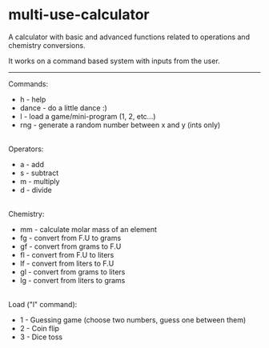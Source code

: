 # multi-use-calculator

A calculator with basic and advanced functions related to operations and chemistry conversions.

It works on a command based system with inputs from the user.

<hr>

Commands:
<ul>
  <li>h - help</li>
  <li>dance - do a little dance :)</li>
  <li>l - load a game/mini-program (1, 2, etc...)</li>
  <li>rng - generate a random number between x and y (ints only)</li>
</ul>
<br>
Operators:
<ul>
  <li>a - add</li>
  <li>s - subtract</li>
  <li>m - multiply</li>
  <li>d - divide</li>
</ul>
<br>
Chemistry:
<ul>
  <li>mm - calculate molar mass of an element</li>
  <li>fg - convert from F.U to grams</li>
  <li>gf - convert from grams to F.U</li>
  <li>fl - convert from F.U to liters</li>
  <li>lf - convert from liters to F.U</li>
  <li>gl - convert from grams to liters</li>
  <li>lg - convert from liters to grams</li>
</ul>
<br>
Load ("l" command):
<ul>
  <li>1 - Guessing game (choose two numbers, guess one between them)</li>
  <li>2 - Coin flip</li>
  <li>3 - Dice toss</li>
</ul>
